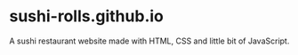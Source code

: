 # sushi-rolls.github.io
A sushi restaurant website made with HTML, CSS and little bit of JavaScript.
